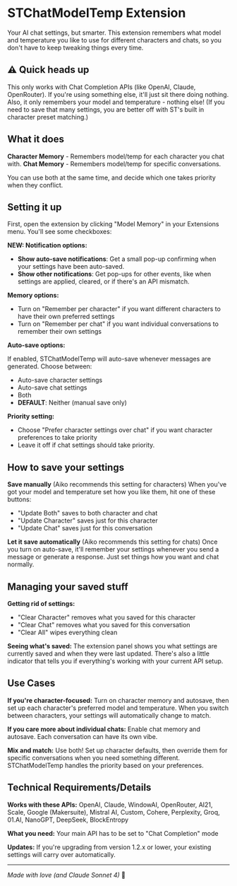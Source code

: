 # STChatModelTemp Extension

Your AI chat settings, but smarter. This extension remembers what model and temperature you like to use for different characters and chats, so you don't have to keep tweaking things every time.

## ⚠️ Quick heads up

This only works with Chat Completion APIs (like OpenAI, Claude, OpenRouter). If you're using something else, it'll just sit there doing nothing. Also, it only remembers your model and temperature - nothing else! (If you need to save that many settings, you are better off with ST's built in character preset matching.)

## What it does

**Character Memory** - Remembers model/temp for each character you chat with.
**Chat Memory** - Remembers model/temp for specific conversations. 

You can use both at the same time, and decide which one takes priority when they conflict.

## Setting it up

First, open the extension by clicking "Model Memory" in your Extensions menu. You'll see some checkboxes:

**NEW: Notification options:**
- **Show auto-save notifications**: Get a small pop-up confirming when your settings have been auto-saved.
- **Show other notifications**: Get pop-ups for other events, like when settings are applied, cleared, or if there's an API mismatch.

**Memory options:**
- Turn on "Remember per character" if you want different characters to have their own preferred settings
- Turn on "Remember per chat" if you want individual conversations to remember their own settings

**Auto-save options:**

If enabled, STChatModelTemp will auto-save whenever messages are generated. Choose between: 
- Auto-save character settings
- Auto-save chat settings
- Both
- **DEFAULT**: Neither (manual save only)

**Priority setting:**
- Choose "Prefer character settings over chat" if you want character preferences to take priority
- Leave it off if chat settings should take priority.

## How to save your settings

**Save manually** (Aiko recommends this setting for characters)
When you've got your model and temperature set how you like them, hit one of these buttons:
- "Update Both" saves to both character and chat
- "Update Character" saves just for this character  
- "Update Chat" saves just for this conversation

**Let it save automatically** (Aiko recommends this setting for chats)
Once you turn on auto-save, it'll remember your settings whenever you send a message or generate a response. Just set things how you want and chat normally.

## Managing your saved stuff

**Getting rid of settings:**
- "Clear Character" removes what you saved for this character
- "Clear Chat" removes what you saved for this conversation
- "Clear All" wipes everything clean

**Seeing what's saved:**
The extension panel shows you what settings are currently saved and when they were last updated. There's also a little indicator that tells you if everything's working with your current API setup.

## Use Cases

**If you're character-focused:**
Turn on character memory and autosave, then set up each character's preferred model and temperature. When you switch between characters, your settings will automatically change to match.

**If you care more about individual chats:**
Enable chat memory and autosave. Each conversation can have its own vibe.

**Mix and match:**
Use both! Set up character defaults, then override them for specific conversations when you need something different. STChatModelTemp handles the priority based on your preferences.

## Technical Requirements/Details

**Works with these APIs:** OpenAI, Claude, WindowAI, OpenRouter, AI21, Scale, Google (Makersuite), Mistral AI, Custom, Cohere, Perplexity, Groq, 01.AI, NanoGPT, DeepSeek, BlockEntropy

**What you need:** Your main API has to be set to "Chat Completion" mode

**Updates:** If you're upgrading from version 1.2.x or lower, your existing settings will carry over automatically.

---

*Made with love (and Claude Sonnet 4)* 🤖